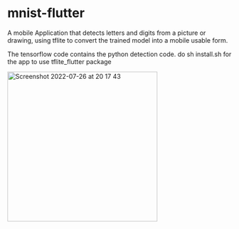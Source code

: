 # mnist-flutter
A mobile Application that detects letters and digits from a picture or drawing, using tflite to convert the trained model into a mobile usable form. 

The tensorflow code contains the python detection code. 
do sh install.sh for the app to use tflite_flutter package 

<img width="337" alt="Screenshot 2022-07-26 at 20 17 43" src="https://user-images.githubusercontent.com/79349712/181037753-c4d272c2-6945-4421-859f-db89f1e69a55.png">
